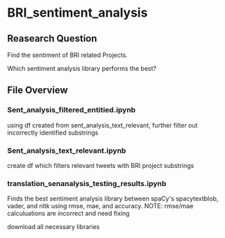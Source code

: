 # BRI_sentiment_analysis 

## Reasearch Question
Find the sentiment of BRI related Projects.

Which sentiment analysis library performs the best?
## File Overview

### Sent_analysis_filtered_entitied.ipynb
using df created from sent_analysis_text_relevant, further filter out incorrectly identified substrings

### Sent_analysis_text_relevant.ipynb
create df which filters relevant tweets with BRI project substrings

### translation_senanalysis_testing_results.ipynb

Finds the best sentiment analysis library between spaCy's spacytextblob, vader, and nltk using rmse, mae, and accuracy. NOTE: rmse/mae calculuations are incorrect and need fixing

download all necessary libraries
